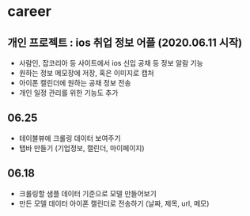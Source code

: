 # career

## 개인 프로젝트 : ios 취업 정보 어플 (2020.06.11 시작)
- 사람인, 잡코리아 등 사이트에서 ios 신입 공채 등 정보 알람 기능
- 원하는 정보 메모장에 저장, 혹은 이미지로 캡처
- 아이폰 캘린더에 원하는 공채 정보 전송
- 개인 일정 관리를 위한 기능도 추가

## 06.25
- 테이블뷰에 크롤링 데이터 보여주기
- 탭바 만들기 (기업정보, 캘린더, 마이페이지)

## 06.18
- 크롤링할 샘플 데이터 기준으로 모델 만들어보기
- 만든 모델 데이터 아이폰 캘린더로 전송하기 (날짜, 제목, url, 메모)
